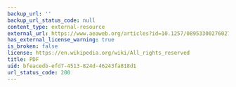 ```yaml
---
backup_url: ''
backup_url_status_code: null
content_type: external-resource
external_url: https://www.aeaweb.org/articles?id=10.1257/089533002760278767
has_external_license_warning: true
is_broken: false
license: https://en.wikipedia.org/wiki/All_rights_reserved
title: PDF
uid: bfeacedb-efd7-4513-824d-46243fa818d1
url_status_code: 200
---
```

